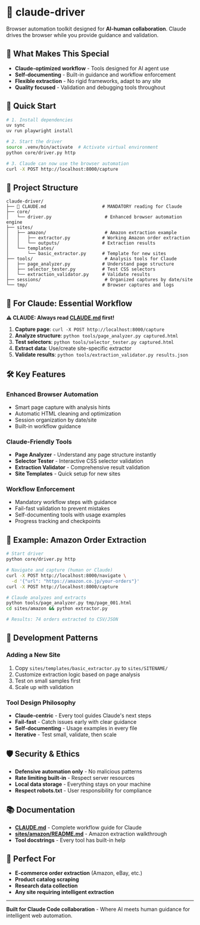# 🚗 claude-driver

Browser automation toolkit designed for **AI-human collaboration**. Claude drives the browser while you provide guidance and validation.

## 🎯 What Makes This Special

- **Claude-optimized workflow** - Tools designed for AI agent use
- **Self-documenting** - Built-in guidance and workflow enforcement  
- **Flexible extraction** - No rigid frameworks, adapt to any site
- **Quality focused** - Validation and debugging tools throughout

## 🚀 Quick Start

```bash
# 1. Install dependencies
uv sync
uv run playwright install

# 2. Start the driver
source .venv/bin/activate  # Activate virtual environment
python core/driver.py http

# 3. Claude can now use the browser automation
curl -X POST http://localhost:8000/capture
```

## 📁 Project Structure

```
claude-driver/
├── 📖 CLAUDE.md                     # MANDATORY reading for Claude
├── core/
│   └── driver.py                    # Enhanced browser automation engine
├── sites/
│   ├── amazon/                      # Amazon extraction example
│   │   ├── extractor.py            # Working Amazon order extraction
│   │   └── outputs/                # Extraction results
│   └── templates/
│       └── basic_extractor.py      # Template for new sites
├── tools/                           # Analysis tools for Claude
│   ├── page_analyzer.py            # Understand page structure
│   ├── selector_tester.py          # Test CSS selectors
│   └── extraction_validator.py     # Validate results
├── sessions/                        # Organized captures by date/site
└── tmp/                            # Browser captures and logs
```

## 🤖 For Claude: Essential Workflow

**⚠️ CLAUDE: Always read [CLAUDE.md](CLAUDE.md) first!**

1. **Capture page**: `curl -X POST http://localhost:8000/capture`
2. **Analyze structure**: `python tools/page_analyzer.py captured.html`  
3. **Test selectors**: `python tools/selector_tester.py captured.html`
4. **Extract data**: Use/create site-specific extractor
5. **Validate results**: `python tools/extraction_validator.py results.json`

## 🛠️ Key Features

### **Enhanced Browser Automation**
- Smart page capture with analysis hints
- Automatic HTML cleaning and optimization
- Session organization by date/site
- Built-in workflow guidance

### **Claude-Friendly Tools**
- **Page Analyzer** - Understand any page structure instantly
- **Selector Tester** - Interactive CSS selector validation
- **Extraction Validator** - Comprehensive result validation
- **Site Templates** - Quick setup for new sites

### **Workflow Enforcement**
- Mandatory workflow steps with guidance
- Fail-fast validation to prevent mistakes
- Self-documenting tools with usage examples
- Progress tracking and checkpoints

## 🎯 Example: Amazon Order Extraction

```bash
# Start driver
python core/driver.py http

# Navigate and capture (human or Claude)
curl -X POST http://localhost:8000/navigate \
  -d '{"url": "https://amazon.co.jp/your-orders"}'
curl -X POST http://localhost:8000/capture

# Claude analyzes and extracts
python tools/page_analyzer.py tmp/page_001.html
cd sites/amazon && python extractor.py

# Results: 74 orders extracted to CSV/JSON
```

## 🔧 Development Patterns

### **Adding a New Site**
1. Copy `sites/templates/basic_extractor.py` to `sites/SITENAME/`
2. Customize extraction logic based on page analysis
3. Test on small samples first
4. Scale up with validation

### **Tool Design Philosophy**
- **Claude-centric** - Every tool guides Claude's next steps
- **Fail-fast** - Catch issues early with clear guidance
- **Self-documenting** - Usage examples in every file
- **Iterative** - Test small, validate, then scale

## 🛡️ Security & Ethics

- **Defensive automation only** - No malicious patterns
- **Rate limiting built-in** - Respect server resources  
- **Local data storage** - Everything stays on your machine
- **Respect robots.txt** - User responsibility for compliance

## 📚 Documentation

- **[CLAUDE.md](CLAUDE.md)** - Complete workflow guide for Claude
- **[sites/amazon/README.md](sites/amazon/README.md)** - Amazon extraction walkthrough
- **Tool docstrings** - Every tool has built-in help

## 🎯 Perfect For

- **E-commerce order extraction** (Amazon, eBay, etc.)
- **Product catalog scraping** 
- **Research data collection**
- **Any site requiring intelligent extraction**

---

**Built for Claude Code collaboration** - Where AI meets human guidance for intelligent web automation.
